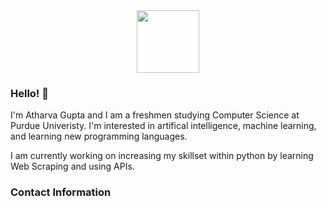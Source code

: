 <div id="header" align="center">
  <img src="https://media.giphy.com/media/jdPMeyv9rn0hZHh8n9/giphy.gif" width="100"/>
</div>

### Hello! 👾

I'm Atharva Gupta and I am a freshmen studying Computer Science at Purdue Univeristy. I'm interested in artifical intelligence, machine learning, and learning new programming languages. 

I am currently working on increasing my skillset within python by learning Web Scraping and using APIs. 

### Contact Information
